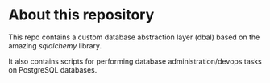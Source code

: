 # About this repository


This repo contains a custom database abstraction layer (dbal) based on the amazing
 *sqlalchemy* library.
 
It also contains scripts for performing database administration/devops tasks on
PostgreSQL databases.
